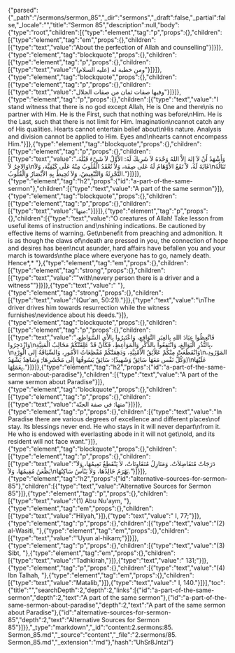 {"parsed":{"_path":"/sermons/sermon_85","_dir":"sermons","_draft":false,"_partial":false,"_locale":"","title":"Sermon 85","description":null,"body":{"type":"root","children":[{"type":"element","tag":"p","props":{},"children":[{"type":"element","tag":"em","props":{},"children":[{"type":"text","value":"About the perfection of Allah and counselling"}]}]},{"type":"element","tag":"blockquote","props":{},"children":[{"type":"element","tag":"p","props":{},"children":[{"type":"text","value":"ومن خطبة له (عليه السلام)"}]}]},{"type":"element","tag":"blockquote","props":{},"children":[{"type":"element","tag":"p","props":{},"children":[{"type":"text","value":"وفيها صفات ثمان من صفات الجلال"}]}]},{"type":"element","tag":"p","props":{},"children":[{"type":"text","value":"I stand witness that there is no god except Allah, He is One and there\nis no partner with Him. He is the First, such that nothing was before\nHim. He is the Last, such that there is not limit for Him. Imagination\ncannot catch any of His qualities. Hearts cannot entertain belief about\nHis nature. Analysis and division cannot be applied to Him. Eyes and\nhearts cannot encompass Him."}]},{"type":"element","tag":"blockquote","props":{},"children":[{"type":"element","tag":"p","props":{},"children":[{"type":"text","value":"وَأَشْهَدُ أَنْ لاَ إِلهَ إِلاَّ اللهُ وَحْدَهُ لاَ شَرِيكَ لَهُ: الاْوَّلُ لاَ شَيْءَ قَبْلَهُ، وَالاخِرُ لاَ\nغَايَةَ لَهُ، لاَ تَقَعُ الاْوْهَامُ لَهُ عَلى صِفَة، وَلاَ تُعْقَدُ الْقُلُوبُ مِنْهُ عَلَى كَيْفِيَّة، وَلاَ\nتَنَالُهُ التَّجْزِئَةُ وَالتَّبْعِيضُ، وَلاَ تُحِيطُ بِهِ الاْبْصَارُ وَالْقُلُوبُ."}]}]},{"type":"element","tag":"h2","props":{"id":"a-part-of-the-same-sermon"},"children":[{"type":"text","value":"A part of the same sermon"}]},{"type":"element","tag":"blockquote","props":{},"children":[{"type":"element","tag":"p","props":{},"children":[{"type":"text","value":"منها:"}]}]},{"type":"element","tag":"p","props":{},"children":[{"type":"text","value":"O creatures of Allah! Take lesson from useful items of instruction and\nshining indications. Be cautioned by effective items of warning. Get\nbenefit from preaching and admonition. It is as though the claws of\ndeath are pressed in you, the connection of hope and desires has been\ncut asunder, hard affairs have befallen you and your march is towards\nthe place where everyone has to go, namely death. Hence*,* "},{"type":"element","tag":"em","props":{},"children":[{"type":"element","tag":"strong","props":{},"children":[{"type":"text","value":"\"with\nevery person there is a driver and a witness\""}]}]},{"type":"text","value":" "},{"type":"element","tag":"strong","props":{},"children":[{"type":"text","value":"(Qur'an, 50:21)."}]},{"type":"text","value":"\nThe driver drives him towards resurrection while the witness furnishes\nevidence about his deeds."}]},{"type":"element","tag":"blockquote","props":{},"children":[{"type":"element","tag":"p","props":{},"children":[{"type":"text","value":"فَاتَّعِظُوا عِبَادَ اللهِ بِالعِبَرِ النَّوَافِعِ، وَاعْتَبِرُوا بِالاْي السَّوَاطِعِ، وَازْدَجِرُوا\nبِالنُّذُرِ الْبَوَالِغِ، وَانْتَفِعُوا بِالذِّكْرِ وَالْمَوَاعِظِ، فَكَأَنْ قَدْ عَلِقَتْكُمْ مَخَالِبُ الْمَنِيَّةِ،\nوَانْقَطَعَتْ مِنْكُمْ عَلاَئِقُ الاْمْنِيَّةِ، وَدَهِمَتْكُمْ مُفْظِعَاتُ الاْمُورِ، وَالسِّيَاقَةُ إِلى الْوِرْدِ\nالمَوْرُودِ، (وَكُلُّ نَفْس مَعَهَا سَائِقٌ وَشَهِيدٌ): سَائِقٌ يَسُوقُهَا إِلَى مَحْشَرِهَا; وَشاهِدٌ يَشْهَدُ\nعَلَيْهَا بِعَمَلِهَا."}]}]},{"type":"element","tag":"h2","props":{"id":"a-part-of-the-same-sermon-about-paradise"},"children":[{"type":"text","value":"A part of the same sermon about Paradise"}]},{"type":"element","tag":"blockquote","props":{},"children":[{"type":"element","tag":"p","props":{},"children":[{"type":"text","value":"منها: في صفة الجنّة"}]}]},{"type":"element","tag":"p","props":{},"children":[{"type":"text","value":"In Paradise there are various degrees of excellence and different places\nof stay. Its blessings never end. He who stays in it will never depart\nfrom it. He who is endowed with everlasting abode in it will not get\nold, and its resident will not face want."}]},{"type":"element","tag":"blockquote","props":{},"children":[{"type":"element","tag":"p","props":{},"children":[{"type":"text","value":"دَرَجَاتٌ مُتَفَاضِلاَتٌ، وَمَنَازِلُ مُتَفَاوِتَاتٌ، لاَ يَنْقَطِعُ نَعِيمُهَا، وَلاَ يَظْعَنُ مُقِيمُهَا، وَلاَ\nيَهْرَمُ خَالِدُهَا، وَلاَ يَبْأَسُ سَاكِنُهَا."}]}]},{"type":"element","tag":"h2","props":{"id":"alternative-sources-for-sermon-85"},"children":[{"type":"text","value":"Alternative Sources for Sermon 85"}]},{"type":"element","tag":"p","props":{},"children":[{"type":"text","value":"(1) Abu Nu'aym, "},{"type":"element","tag":"em","props":{},"children":[{"type":"text","value":"Hilyah,"}]},{"type":"text","value":" I, 77;"}]},{"type":"element","tag":"p","props":{},"children":[{"type":"text","value":"(2) al-Wasiti, "},{"type":"element","tag":"em","props":{},"children":[{"type":"text","value":"'Uyun al-hikam;"}]}]},{"type":"element","tag":"p","props":{},"children":[{"type":"text","value":"(3) Sibt, "},{"type":"element","tag":"em","props":{},"children":[{"type":"text","value":"Tadhkirah,"}]},{"type":"text","value":" 131;"}]},{"type":"element","tag":"p","props":{},"children":[{"type":"text","value":"(4) Ibn Talhah, "},{"type":"element","tag":"em","props":{},"children":[{"type":"text","value":"Matalib,"}]},{"type":"text","value":" I, 140."}]}],"toc":{"title":"","searchDepth":2,"depth":2,"links":[{"id":"a-part-of-the-same-sermon","depth":2,"text":"A part of the same sermon"},{"id":"a-part-of-the-same-sermon-about-paradise","depth":2,"text":"A part of the same sermon about Paradise"},{"id":"alternative-sources-for-sermon-85","depth":2,"text":"Alternative Sources for Sermon 85"}]}},"_type":"markdown","_id":"content:2.sermons:85. Sermon_85.md","_source":"content","_file":"2.sermons/85. Sermon_85.md","_extension":"md"},"hash":"UhSr8Jntzi"}
